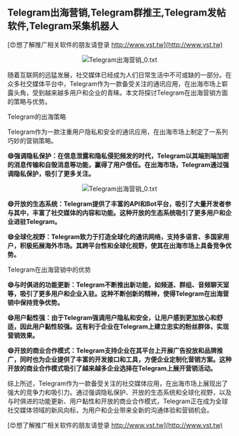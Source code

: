 ## **Telegram出海营销,Telegram群推王,Telegram发帖软件,Telegram采集机器人**

[😍想了解推广相关软件的朋友请登录 http://www.vst.tw](http://www.vst.tw)

 <center><img src="https://vst.tw/MP4/tuiguang/png/6.png" alt="Telegram出海营销_0.txt"></center>

随着互联网的迅猛发展，社交媒体已经成为人们日常生活中不可或缺的一部分。在众多社交媒体平台中，Telegram作为一款备受关注的通讯应用，在出海市场上崭露头角，受到越来越多用户和企业的青睐。本文将探讨Telegram在出海营销方面的策略与优势。

Telegram的出海策略

Telegram作为一款注重用户隐私和安全的通讯应用，在出海市场上制定了一系列巧妙的营销策略。

**😄强调隐私保护：在信息泄露和隐私侵犯频发的时代，Telegram以其端到端加密的消息传输和自毁消息等功能，赢得了用户信任。在出海市场，Telegram通过强调隐私保护，吸引了更多关注。**

 <center><img src="https://vst.tw/MP4/tuiguang/png/6.png" alt="Telegram出海营销_0.txt"></center>

**😄开放的生态系统：Telegram提供了丰富的API和Bot平台，吸引了大量开发者参与其中，丰富了社交媒体的内容和功能。这种开放的生态系统吸引了更多用户和企业进驻Telegram。**

**😄全球化视野：Telegram致力于打造全球化的通讯网络，支持多语言、多国家用户，积极拓展海外市场。其跨平台性和全球化视野，使其在出海市场上具备竞争优势。**

Telegram在出海营销中的优势

**😄与时俱进的功能更新：Telegram不断推出新功能，如频道、群组、音频聊天室等，吸引了更多用户和企业入驻。这种不断创新的精神，使得Telegram在出海营销中保持竞争优势。**

**😄用户黏性强：由于Telegram强调用户隐私和安全，让用户感到更加放心和舒适，因此用户黏性较强。这有利于企业在Telegram上建立忠实的粉丝群体，实现营销效果。**

**😄开放的商业合作模式：Telegram支持企业在其平台上开展广告投放和品牌推广，同时也为企业提供了丰富的开发接口和工具，方便企业定制化营销方案。这种开放的商业合作模式吸引了越来越多企业选择在Telegram上展开营销活动。**

综上所述，Telegram作为一款备受关注的社交媒体应用，在出海市场上展现出了强大的竞争力和吸引力。通过强调隐私保护、开放的生态系统和全球化视野，以及与时俱进的功能更新、用户黏性和开放的商业合作模式，Telegram正在成为全球社交媒体领域的新风向标，为用户和企业带来全新的沟通体验和营销机会。

[😍想了解推广相关软件的朋友请登录 http://www.vst.tw](http://www.vst.tw)



